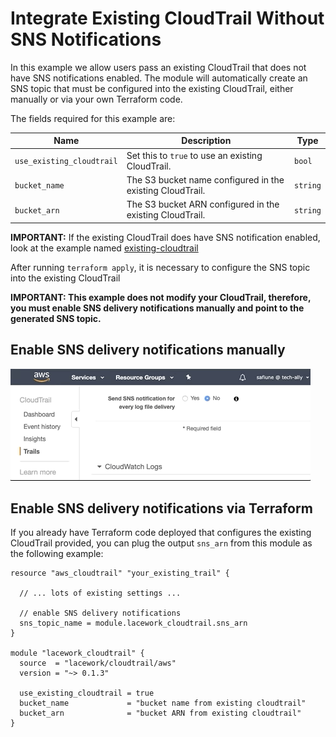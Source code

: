 # Integrate Existing CloudTrail Without SNS Notifications

In this example we allow users pass an existing CloudTrail that does
not have SNS notifications enabled. The module will automatically create
an SNS topic that must be configured into the existing CloudTrail, either
manually or via your own Terraform code.

The fields required for this example are:

| Name | Description | Type |
|------|-------------|------|
| `use_existing_cloudtrail` | Set this to `true` to use an existing CloudTrail. | `bool` |
| `bucket_name` | The S3 bucket name configured in the existing CloudTrail. | `string` |
| `bucket_arn` | The S3 bucket ARN configured in the existing CloudTrail. | `string` |

**IMPORTANT:** If the existing CloudTrail does have SNS notification enabled, look at
the example named [existing-cloudtrail](https://registry.terraform.io/modules/lacework/cloudtrail/aws/latest/examples/existing-cloudtrail)

After running `terraform apply`, it is necessary to configure the SNS topic into
the existing CloudTrail

**IMPORTANT: This example does not modify your CloudTrail, therefore, you must enable
SNS delivery notifications manually and point to the generated SNS topic.**

## Enable SNS delivery notifications manually
![](../../img/cloudtrail_enable_sns_delivery_notifications.gif)

## Enable SNS delivery notifications via Terraform

If you already have Terraform code deployed that configures the existing CloudTrail
provided, you can plug the output `sns_arn` from this module as the following example:

```hcl
resource "aws_cloudtrail" "your_existing_trail" {

  // ... lots of existing settings ...

  // enable SNS delivery notifications
  sns_topic_name = module.lacework_cloudtrail.sns_arn
}

module "lacework_cloudtrail" {
  source  = "lacework/cloudtrail/aws"
  version = "~> 0.1.3"

  use_existing_cloudtrail = true
  bucket_name             = "bucket name from existing cloudtrail"
  bucket_arn              = "bucket ARN from existing cloudtrail"
}
```
